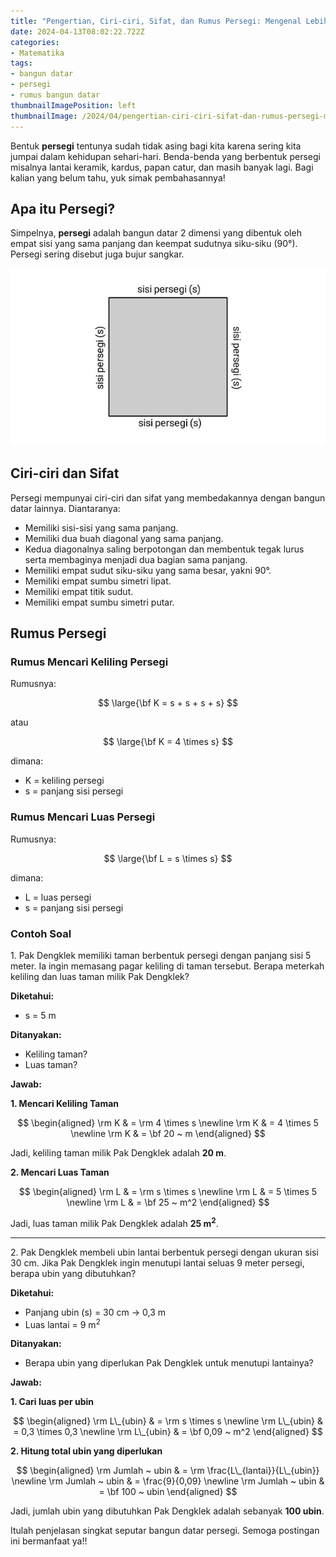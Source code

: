 ```yaml
---
title: "Pengertian, Ciri-ciri, Sifat, dan Rumus Persegi: Mengenal Lebih Dalam Bangun Datar Persegi"
date: 2024-04-13T08:02:22.722Z
categories:
- Matematika
tags:
- bangun datar
- persegi
- rumus bangun datar
thumbnailImagePosition: left
thumbnailImage: /2024/04/pengertian-ciri-ciri-sifat-dan-rumus-persegi-mengenal-lebih-dalam-bangun-datar-persegi/cover.jpeg
---
```


Bentuk **persegi** tentunya sudah tidak asing bagi kita karena sering kita jumpai dalam kehidupan sehari-hari. Benda-benda yang berbentuk persegi misalnya lantai keramik, kardus, papan catur, dan masih banyak lagi. Bagi kalian yang belum tahu, yuk simak pembahasannya!

<!--more-->

## Apa itu Persegi?

Simpelnya, **persegi** adalah bangun datar 2 dimensi yang dibentuk oleh empat sisi yang sama panjang dan keempat sudutnya siku-siku (90°). Persegi sering disebut juga bujur sangkar.

<div align="center">
  <img src="gambar_bangun_datar_persegi.png" alt="Gambar Persegi"/>
</div>

## Ciri-ciri dan Sifat

Persegi mempunyai ciri-ciri dan sifat yang membedakannya dengan bangun datar lainnya. Diantaranya:

- Memiliki sisi-sisi yang sama panjang.
- Memiliki dua buah diagonal yang sama panjang.
- Kedua diagonalnya saling berpotongan dan membentuk tegak lurus serta membaginya menjadi dua bagian sama panjang.
- Memiliki empat sudut siku-siku yang sama besar, yakni 90°.
- Memiliki empat sumbu simetri lipat.
- Memiliki empat titik sudut.
- Memiliki empat sumbu simetri putar.

## Rumus Persegi
### Rumus Mencari Keliling Persegi

Rumusnya:

$$
\large{\bf K = s + s + s + s}
$$

atau

$$
\large{\bf K = 4 \times s}
$$

dimana:

- K = keliling persegi
- s = panjang sisi persegi

### Rumus Mencari Luas Persegi

Rumusnya:

$$
\large{\bf L = s \times s}
$$

dimana:

- L = luas persegi
- s = panjang sisi persegi

### Contoh Soal

<p>1. Pak Dengklek memiliki taman berbentuk persegi dengan panjang sisi 5 meter. Ia ingin memasang pagar keliling di taman tersebut. Berapa meterkah keliling dan luas taman milik Pak Dengklek?</p>

**Diketahui:**

- s = 5 m

**Ditanyakan:**

- Keliling taman?
- Luas taman?

**Jawab:**

<p><strong>1. Mencari Keliling Taman</strong></p>

$$
\begin{aligned}
\rm K & = \rm 4 \times s \newline
\rm K & = 4 \times 5 \newline
\rm K & = \bf 20 ~ m
\end{aligned}
$$

Jadi, keliling taman milik Pak Dengklek adalah **20 m**.

<p><strong>2. Mencari Luas Taman</strong></p>

$$
\begin{aligned}
\rm L & = \rm s \times s \newline
\rm L & = 5 \times 5 \newline
\rm L & = \bf 25 ~ m^2
\end{aligned}
$$

Jadi, luas taman milik Pak Dengklek adalah **25 m<sup>2</sup>**.

---

<p>2. Pak Dengklek membeli ubin lantai berbentuk persegi dengan ukuran sisi 30 cm. Jika Pak Dengklek ingin menutupi lantai seluas 9 meter persegi, berapa ubin yang dibutuhkan?</p>

**Diketahui:**

- Panjang ubin (s) = 30 cm → 0,3 m
- Luas lantai = 9 m<sup>2</sup>

**Ditanyakan:**

- Berapa ubin yang diperlukan Pak Dengklek untuk menutupi lantainya?

**Jawab:**

<p><strong>1. Cari luas per ubin</strong></p>

$$
\begin{aligned}
\rm L\_{ubin} & = \rm s \times s \newline
\rm L\_{ubin} & = 0,3 \times 0,3 \newline
\rm L\_{ubin} & = \bf 0,09 ~ m^2
\end{aligned}
$$

<p><strong>2. Hitung total ubin yang diperlukan</strong></p>

$$
\begin{aligned}
\rm Jumlah ~ ubin & = \rm \frac{L\_{lantai}}{L\_{ubin}} \newline
\rm Jumlah ~ ubin & = \frac{9}{0,09} \newline
\rm Jumlah ~ ubin & = \bf 100 ~ ubin
\end{aligned}
$$

Jadi, jumlah ubin yang dibutuhkan Pak Dengklek adalah sebanyak **100 ubin**.

Itulah penjelasan singkat seputar bangun datar persegi. Semoga postingan ini bermanfaat ya!!
